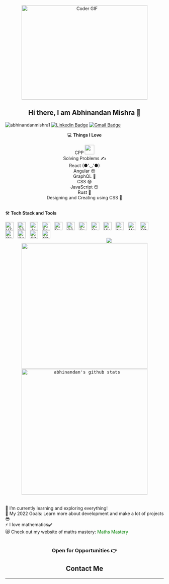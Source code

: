 <div align="center">
    <img 
    align="center"src="https://cdn.dribbble.com/users/2131993/screenshots/4948736/thoughtworks-gif_dribbble.gif" alt="Coder GIF" width="400" height="300">
</div>

<h2 style="text-align:center">Hi there, I am Abhinandan Mishra 👋</h2>
<p  > <img align="left" src="https://komarev.com/ghpvc/?username=abhinandanmishra1" alt="abhinandanmishra1" /> </p>

[![Linkedin Badge](https://img.shields.io/badge/-Abhinandan_Mishra-blue?style=flat-square&logo=Linkedin&logoColor=white&link=https://www.linkedin.com/in/abhinandanmishra1/)](https://www.linkedin.com/in/abhinandanmishra1/)
[![Gmail Badge](https://img.shields.io/badge/-abhinandanmishra360@gmail.com-c14438?style=flat-square&logo=Gmail&logoColor=white&link=mailto:abhinandanmishra360@gmail.com)](mailto:abhinandanmishra360@gmail.com)

<div align="center">
<div>
💻 <b> Things I Love</b>
</div>
<br>
<div>CPP <img src="https://media.giphy.com/media/WUlplcMpOCEmTGBtBW/giphy.gif" width="30"></div>
<div>Solving Problems ✍️</div>
<div>React (●'◡'●)</div>
<div>Angular 😒</div>
<div>GraphQL 😬</div>
<div>CSS 😎</div>
<div>JavaScript 😏</div>
<div>Rust 😬</div>
<div>Designing and Creating using CSS 💙</div>
</div>
</br>

🛠 **Tech Stack and Tools**

<div>

<img align="left" alt="HTML5" width="26px" src="https://cdn.jsdelivr.net/gh/devicons/devicon/icons/html5/html5-original.svg" style="padding-right:10px;" />

<img align="left" alt="CSS3" width="26px" src="https://cdn.jsdelivr.net/gh/devicons/devicon/icons/css3/css3-original.svg" style="padding-right:10px;" />

<img align="left" alt="JavaScript" width="26px" src="https://cdn.jsdelivr.net/gh/devicons/devicon/icons/javascript/javascript-original.svg" style="padding-right:10px;" />

<img align="left" alt="React" width="26px" src="https://cdn.jsdelivr.net/gh/devicons/devicon/icons/react/react-original.svg" style="padding-right:10px;" />

<img align="left" alt="React" width="26px" src="https://cdn.jsdelivr.net/gh/devicons/devicon/icons/bootstrap/bootstrap-original.svg" style="padding-right:10px;" />

<img align="left" alt="CSS3" width="26px" src="https://cdn.jsdelivr.net/gh/devicons/devicon/icons/angularjs/angularjs-original.svg" style="padding-right:10px;" />
<img align="left" alt="GraphQL" width="26px" src="https://cdn.jsdelivr.net/gh/devicons/devicon/icons/graphql/graphql-plain.svg" style="padding-right:10px;" />

<img align="left" alt="GraphQL" width="26px" src="https://cdn.jsdelivr.net/gh/devicons/devicon/icons/cplusplus/cplusplus-original.svg" style="padding-right:10px;" />
<img align="left" alt="Visual Studio Code" width="26px" src="https://cdn.jsdelivr.net/gh/devicons/devicon/icons/vscode/vscode-original.svg" style="padding-right:10px;" />
<img align="left" alt="Node.js" width="26px" src="https://cdn.jsdelivr.net/gh/devicons/devicon/icons/nodejs/nodejs-original.svg" style="padding-right:10px;" />

<img align="left" alt="MongoDB" width="26px" src="https://cdn.jsdelivr.net/gh/devicons/devicon/icons/mongodb/mongodb-original.svg" style="padding-right:10px;" />

<img align="left" alt="Git" width="26px" src="https://cdn.jsdelivr.net/gh/devicons/devicon/icons/git/git-original.svg" style="padding-right:10px;" />

<img align="left" alt="GitHub" width="26px" src="https://cdn.jsdelivr.net/gh/devicons/devicon/icons/github/github-original.svg" style="padding-right:10px;" />

<img align="left" alt="GitHub" width="26px" src="https://cdn.jsdelivr.net/gh/devicons/devicon/icons/karma/karma-original.svg" style="padding-right:10px;" />
<img align="left" alt="GitHub" width="26px" src="https://cdn.jsdelivr.net/gh/devicons/devicon/icons/materialui/materialui-original.svg" style="padding-right:10px;" />
<img align="left" alt="GitHub" width="26px" src="https://cdn.jsdelivr.net/gh/devicons/devicon/icons/typescript/typescript-original.svg" style="padding-right:10px;" />

</div>

<br/>
<br/>
<br/>
<div align="center">
<img src="https://github-readme-stats.vercel.app/api/top-langs/?username=abhinandanmishra1&exclude_repo=LeetCode-Practice,placement-preparation,DSA-Weekly-LeetCode-Practice" >
</div>

<div align="center">
<kbd>
<img align="center" width="400" src="http://github-readme-streak-stats.herokuapp.com?user=abhinandanmishra1&date_format=M%20j%5B%2C%20Y%5D&background=0D0106&border=DDD8D1&stroke=DDDDDD&ring=DD9E3F&fire=DD710C&currStreakNum=DD9F0A&sideNums=DD9F0A&currStreakLabel=DD710C&sideLabels=DD710C&dates=DDDDDD" />
</kbd>

<kbd>
<img align="center" width="400" height="auto" align="center" alt="abhinandan's github stats" 
    src="https://github-readme-stats.vercel.app/api?username=abhinandanmishra1&show_icons=true&theme=dark&count_private=true&include_all_commits=true" />
</kbd>
</div>

</br>
<br/>

<div>
    <div>🌱 I’m currently learning and exploring everything!</div>
<div>🥅 My 2022 Goals: Learn more about development and make a lot of projects😎</div>
<div>⚡ I love mathematics✔️</div>
<div>😻 Check out my website of maths mastery:
<a style="text-decoration:none;color:green" href="https://abhinandanmishra1.github.io/mathgame/"> Maths Mastery</a>
</div>
</div>
<br/>
<div align="center">
    <h3 align="center">Open for Opportunities 👉 <h2>Contact Me</h2></h3>
</div>

---
